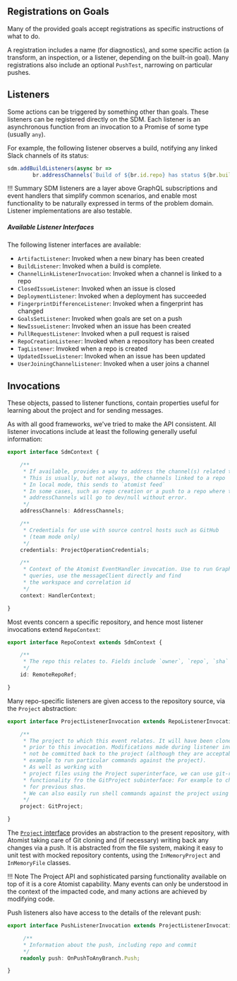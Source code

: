## Registrations on Goals

Many of the provided goals accept registrations as specific instructions of what to do.

A registration includes a
name (for diagnostics), and some specific action (a transform, an inspection, or a listener, depending on the built-in goal). Many registrations also include an optional `PushTest`, narrowing on particular
pushes.

## Listeners

Some actions can be triggered by something other than goals. These listeners can be registered
directly on the SDM. Each listener is an asynchronous function from an invocation to a Promise of some type (usually `any`).

For example, the following listener observes a build, notifying any linked Slack
channels of its status:

```typescript
sdm.addBuildListeners(async br =>
        br.addressChannels(`Build of ${br.id.repo} has status ${br.build.status}`));
```

!!! Summary
    SDM listeners are a layer above GraphQL subscriptions and event
    handlers that simplify common scenarios, and enable most functionality
    to be naturally expressed in terms of the problem domain. Listener
    implementations are also testable.


##### Available Listener Interfaces

The following listener interfaces are available:

-   `ArtifactListener`: Invoked when a new binary has been created
-   `BuildListener`: Invoked when a build is complete.
-   `ChannelLinkListenerInvocation`: Invoked when a channel is linked to a repo
-   `ClosedIssueListener`: Invoked when an issue is closed
-   `DeploymentListener`: Invoked when a deployment has succeeded
-   `FingerprintDifferenceListener`: Invoked when a fingerprint has changed
-   `GoalsSetListener`: Invoked when goals are set on a push
-   `NewIssueListener`: Invoked when an issue has been created
-   `PullRequestListener`: Invoked when a pull request is raised
-   `RepoCreationListener`: Invoked when a repository has been created
-   `TagListener`: Invoked when a repo is created
-   `UpdatedIssueListener`: Invoked when an issue has been updated
-   `UserJoiningChannelListener`: Invoked when a user joins a channel

## Invocations

These objects, passed to listener functions, contain properties useful for learning about
the project and for sending messages.

As with all good frameworks, we've tried to make the API
consistent. All listener invocations include at least the following
generally useful information:

```typescript
export interface SdmContext {

    /**
     * If available, provides a way to address the channel(s) related to this event.
     * This is usually, but not always, the channels linked to a repo
     * In local mode, this sends to `atomist feed`
     * In some cases, such as repo creation or a push to a repo where there is no linked channel,
     * addressChannels will go to dev/null without error.
     */
    addressChannels: AddressChannels;

    /**
     * Credentials for use with source control hosts such as GitHub
     * (team mode only)
     */
    credentials: ProjectOperationCredentials;

    /**
     * Context of the Atomist EventHandler invocation. Use to run GraphQL
     * queries, use the messageClient directly and find
     * the workspace and correlation id
     */
    context: HandlerContext;

}
```

Most events concern a specific repository, and hence most listener
invocations extend `RepoContext`:

```typescript
export interface RepoContext extends SdmContext {

    /**
     * The repo this relates to. Fields include `owner`, `repo`, `sha` and `branch`
     */
    id: RemoteRepoRef;

}
```

Many repo-specific listeners are given access to the repository
source, via the `Project` abstraction:

```typescript
export interface ProjectListenerInvocation extends RepoListenerInvocation {

    /**
     * The project to which this event relates. It will have been cloned
     * prior to this invocation. Modifications made during listener invocation will
     * not be committed back to the project (although they are acceptable if necessary, for
     * example to run particular commands against the project).
     * As well as working with
     * project files using the Project superinterface, we can use git-related
     * functionality fro the GitProject subinterface: For example to check
     * for previous shas.
     * We can also easily run shell commands against the project using its baseDir.
     */
    project: GitProject;

}

```

The [`Project` interface][project] provides an abstraction to
the present repository, with Atomist taking care of Git cloning and
(if necessary) writing back any changes via a push. It is abstracted
from the file system, making it easy to unit test with mocked
repository contents, using the `InMemoryProject` and `InMemoryFile`
classes.

[project]: https://atomist.github.io/automation-client/interfaces/_lib_project_project_.project.html (Atomist Automation Client TypeScript - Project)

!!! Note
    The Project API and sophisticated parsing functionality available on
    top of it is a core Atomist capability. Many events can only be
    understood in the context of the impacted code, and many actions are
    achieved by modifying code.

Push listeners also have access to the details of the relevant push:

```typescript
export interface PushListenerInvocation extends ProjectListenerInvocation {

	 /**
     * Information about the push, including repo and commit
     */
    readonly push: OnPushToAnyBranch.Push;

}
```
